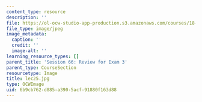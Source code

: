 ```yaml
---
content_type: resource
description: ''
file: https://ol-ocw-studio-app-production.s3.amazonaws.com/courses/18-01sc-single-variable-calculus-fall-2010/6b9cb762d885a3905acf91880f163d88_lec25.jpg
file_type: image/jpeg
image_metadata:
  caption: ''
  credit: ''
  image-alt: ''
learning_resource_types: []
parent_title: 'Session 66: Review for Exam 3'
parent_type: CourseSection
resourcetype: Image
title: lec25.jpg
type: OCWImage
uid: 6b9cb762-d885-a390-5acf-91880f163d88
---
```


